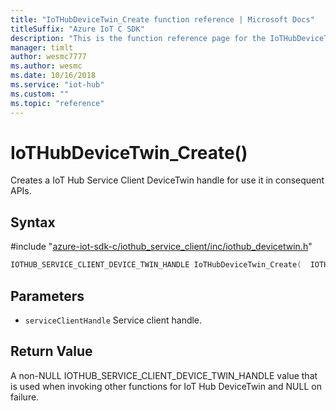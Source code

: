 ```yaml
---                             
title: "IoTHubDeviceTwin_Create function reference | Microsoft Docs" 
titleSuffix: "Azure IoT C SDK"            
description: "This is the function reference page for the IoTHubDeviceTwin_Create() function in the Azure IoT C SDK. This SDK is used with Azure IoT Hub and Azure IoT Hub Device Provisioning Service"            
manager: timlt                 
author: wesmc7777              
ms.author: wesmc               
ms.date: 10/16/2018                    
ms.service: "iot-hub"             
ms.custom: ""                
ms.topic: "reference"        
---                            
```


# IoTHubDeviceTwin_Create()

Creates a IoT Hub Service Client DeviceTwin handle for use it in consequent APIs.

## Syntax

\#include "[azure-iot-sdk-c/iothub_service_client/inc/iothub_devicetwin.h](../iothub-devicetwin-h.md)"  
```C
IOTHUB_SERVICE_CLIENT_DEVICE_TWIN_HANDLE IoTHubDeviceTwin_Create(  IOTHUB_SERVICE_CLIENT_AUTH_HANDLE  C2);
```

## Parameters
* `serviceClientHandle` Service client handle.

## Return Value
A non-NULL IOTHUB_SERVICE_CLIENT_DEVICE_TWIN_HANDLE value that is used when invoking other functions for IoT Hub DeviceTwin and NULL on failure.

